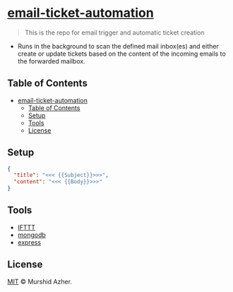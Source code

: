 # [email-ticket-automation](https://github.com/murshidazher/email-ticket-automation)

> This is the repo for email trigger and automatic ticket creation

- Runs in the background to scan the defined mail inbox(es) and either create or update tickets based on the content of the incoming emails to the forwarded mailbox.

## Table of Contents

- [email-ticket-automation](#email-ticket-automation)
  - [Table of Contents](#table-of-contents)
  - [Setup](#setup)
  - [Tools](#tools)
  - [License](#license)

## Setup

```json
{
  "title": "<<< {{Subject}}>>>",
  "content": "<<< {{Body}}>>>"
}
```

## Tools

- [IFTTT]()
- [mongodb]()
- [express]()

## License

[MIT](https://github.com/murshidazher/email-ticket-automation/blob/master/LICENSE) © Murshid Azher.
